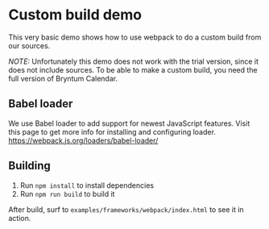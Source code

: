 # Custom build demo

This very basic demo shows how to use webpack to do a custom build from our sources.

*NOTE:* Unfortunately this demo does not work with the trial version, since it does not include sources. To be able to
make a custom build, you need the full version of Bryntum Calendar.

## Babel loader

We use Babel loader to add support for newest JavaScript features.
Visit this page to get more info for installing and configuring loader.
https://webpack.js.org/loaders/babel-loader/

## Building

1. Run `npm install` to install dependencies
2. Run `npm run build` to build it

After build, surf to `examples/frameworks/webpack/index.html` to see it in action.
